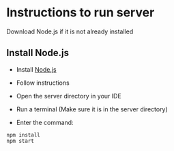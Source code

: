 # Instructions to run server

Download Node.js if it is not already installed

## Install Node.js
- Install [Node.js](https://nodejs.org/en/)
- Follow instructions

- Open the server directory in your IDE
- Run a terminal (Make sure it is in the server directory)
- Enter the command:
```
npm install
npm start
```
